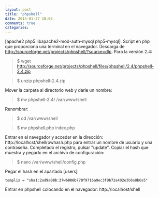 ```yaml
---
layout: post
title: "phpshell"
date: 2014-01-27 18:03
comments: true
categories: 
---
```

[apache2 php5 libapache2-mod-auth-mysql php5-mysql]. Script en php que proporciona una terminal en el navegador. Descarga de http://sourceforge.net/projects/phpshell/?source=dlp. Para la      versión 2.4:

>$ wget http://sourceforge.net/projects/phpshell/files/phpshell/2.4/phpshell-2.4.zip

>$ unzip phpshell-2.4.zip

Mover la carpeta al directorio web y darle un nombre:

>$ mv phpshell-2.4/ /var/www/shell

Renombrar:

>$ cd /var/www/shell

>$ mv phpshell.php index.php

Entrar en el navegador y acceder en la dirección: http://localhost/shell/pwhash.php para entrar un nombre de usuario y una contraseña. Completado el registro, pulsar "update". Copiar el hash  que muestra y pegarlo en el archivo de configuración:

>$ nano /var/www/shell/config.php

Pegar el hash en el apartado [users]

	templix = "sha1:2ud9a08b:27w6806b770f9716a9ec3f9b72a402e3b0a8b6e5"

Entrar en phpshell colocando en el navegador: http://localhost/shell

